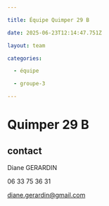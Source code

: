 ```yaml
---

title: Équipe Quimper 29 B

date: 2025-06-23T12:14:47.751Z

layout: team

categories:

  - équipe

  - groupe-3

---
```


# Quimper 29 B



## contact 

Diane GERARDIN

06 33 75 36 31

diane.gerardin@gmail.com

